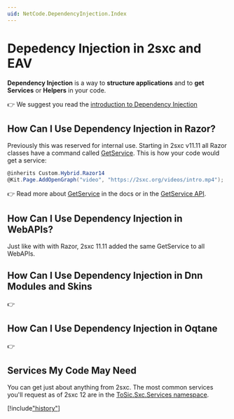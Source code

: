 ```yaml
---
uid: NetCode.DependencyInjection.Index
---
```


# Depedency Injection in 2sxc and EAV

**Dependency Injection** is a way to **structure applications** and to **get Services** or **Helpers** in your code.

👉 We suggest you read the [introduction to Dependency Injection](xref:NetCode.DependencyInjection.Introduction)

## How Can I Use Dependency Injection in Razor?

Previously this was reserved for internal use.
Starting in 2sxc v11.11 all Razor classes have a command called [GetService](xref:NetCode.DynamicCode.GetService).
This is how your code would get a service:

```c#
@inherits Custom.Hybrid.Razor14
@Kit.Page.AddOpenGraph("video", "https://2sxc.org/videos/intro.mp4");
```

👉 Read more about [GetService](xref:NetCode.DynamicCode.GetService) in the docs or in the [GetService API](xref:Custom.Hybrid.Razor12.GetService*).

## How Can I Use Dependency Injection in WebAPIs?

Just like with with Razor, 2sxc 11.11 added the same GetService to all WebAPIs.

## How Can I Use Dependency Injection in Dnn Modules and Skins

👉 [](xref:NetCode.PlatformApi.Dnn.DependencyInjection)

## How Can I Use Dependency Injection in Oqtane

👉 [](xref:NetCode.PlatformApi.Oqtane.DependencyInjection)

## Services My Code May Need

You can get just about anything from 2sxc.
The most common services you'll request as of 2sxc 12 are in the [ToSic.Sxc.Services namespace](xref:ToSic.Sxc.Services).


[!include["history"](../services/_history.md)]
